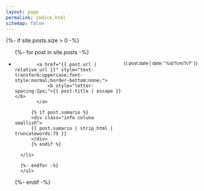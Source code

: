 ```yaml
---
layout: page
permalink: indice.html
sitemap: false
---
```


<div class="coluna">

{%- if site.posts.size > 0 -%}
  <ul class="lista">
      {%- for post in site.posts -%}
        <li>
          <small style="float:right;">{{ post.date | date: '%d/%m/%Y' }}</small>

            <a href="{{ post.url | relative_url }}" style="text-transform:uppercase;font-style:normal;border-bottom:none;">
                <b style="letter-spacing:2px;">{{ post.title | escape }}</b>
            </a>

          {% if post.sumario %}
          <div class="info coluna smallish">
          {{ post.sumario | strip_html | truncatewords:75 }}
          </div>
          {% endif %}

      </li>

      {%- endfor -%}
      </ul>

{%- endif -%}
</div>
